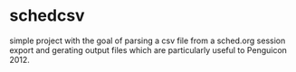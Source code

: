 schedcsv
========

simple project with the goal of parsing a csv file from a sched.org session export and gerating output files which are particularly useful to Penguicon 2012.
